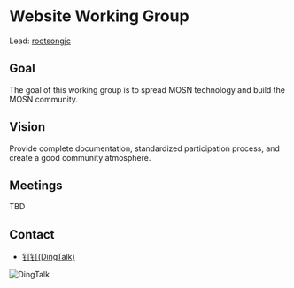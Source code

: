 # Website Working Group

Lead: [rootsongjc](https://github.com/rootsongjc)

## Goal

The goal of this working group is to spread MOSN technology and build the MOSN community.

## Vision

Provide complete documentation, standardized participation process, and create a good community atmosphere.

## Meetings

TBD

## Contact

- [钉钉(DingTalk)](https://h5.dingtalk.com/zproject/profile.html?profile=%40kgDOCTxc2w&cardToken=b09b186e3f#/)

![DingTalk](https://gw.alipayobjects.com/mdn/rms_91f3e6/afts/img/A*KroJSaskIeoAAAAAAAAAAABkARQnAQ)